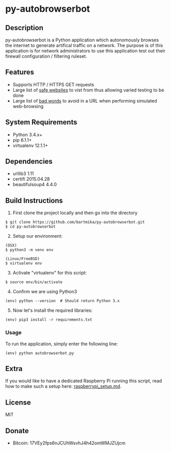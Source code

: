 # py-autobrowserbot
## Description
py-autobrowserbot is a Python application which autonomously browses the internet to generate artifical traffic on a network. The purpose is of this application is for network administrators to use this application test out their firewall configuration / filtering ruleset.


## Features
* Supports HTTP / HTTPS GET requests
* Large list of [safe websites](safe_websites.json) to vist from thus allowing varied testing to be done
* Large list of [bad words](bad_words.json) to avoid in a URL when performing simulated web-browsing


## System Requirements
* Python 3.4.x+
* pip 6.1.1+
* virtualenv 12.1.1+


## Dependencies
* urllib3 1.11
* certifi 2015.04.28
* beautifulsoup4 4.4.0

## Build Instructions
1. First clone the project locally and then go into the directory
```
$ git clone https://github.com/bartmika/py-autobrowserbot.git
$ cd py-autobrowserbot
```

2. Setup our environment:
```
(OSX)
$ python3 -m venv env

(Linux/FreeBSD)
$ virtualenv env
```

3. Activate "virtualenv" for this script:
```
$ source env/bin/activate
```

4. Confirm we are using Python3
```
(env) python --version  # Should return Python 3.x
```

5. Now let's install the required libraries:
```
(env) pip3 install -r requirements.txt
```

### Usage
To run the application, simply enter the following line:
```
(env) python autobrowserbot.py
```

## Extra
If you would like to have a dedicated Raspberry Pi running this script, read how to make such a setup here:  [raspberrypi_setup.md](raspberrypi_setup.md).

## License
MIT


## Donate
* Bitcoin: 17VEy2fps6nJCUhWsvhJ4h42omWMJZUjcm
